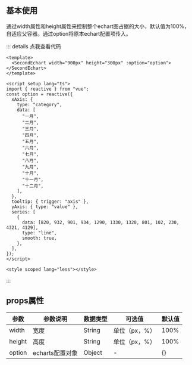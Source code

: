 

## 基本使用

通过width属性和height属性来控制整个echart图占据的大小，默认值为100%，自适应父容器。通过option将原本echart配置项传入。

::: details 点我查看代码
```vue{2}
<template>
  <SecondEchart width="900px" height="300px" :option="option"></SecondEchart>
</template>

<script setup lang="ts">
import { reactive } from "vue";
const option = reactive({
  xAxis: {
    type: "category",
    data: [
      "一月",
      "二月",
      "三月",
      "四月",
      "五月",
      "六月",
      "七月",
      "八月",
      "九月",
      "十月",
      "十一月",
      "十二月",
    ],
  },
  tooltip: { trigger: "axis" },
  yAxis: { type: "value" },
  series: [
    {
      data: [820, 932, 901, 934, 1290, 1330, 1320, 801, 102, 230, 4321, 4129],
      type: "line",
      smooth: true,
    },
  ],
});
</script>

<style scoped lang="less"></style>
```
:::

<SecondEchartTest></SecondEchartTest>

## props属性

| 参数   | 参数说明        | 数据类型 | 可选值        | 默认值 |
| ------ | --------------- | -------- | ------------- | ------ |
| width  | 宽度            | String   | 单位（px，%） | 100%   |
| height | 高度            | String   | 单位（px，%） | 100%   |
| option | echarts配置对象 | Object   | -             | {}     |

